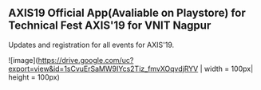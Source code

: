 ## AXIS19 Official App(Avaliable on Playstore) for Technical Fest AXIS'19 for VNIT Nagpur

Updates and registration for all events for AXIS'19.

![image](https://drive.google.com/uc?export=view&id=1sCvuErSaMW9IYcs2Tiz_fmvXOqvdjRYV | width = 100px| height = 100px)
